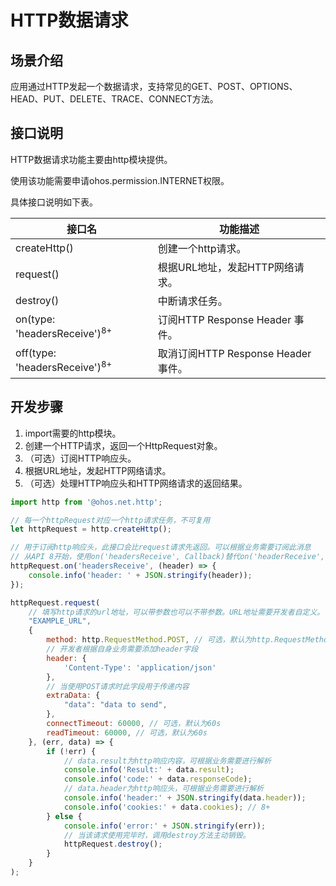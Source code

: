 # HTTP数据请求

## 场景介绍

应用通过HTTP发起一个数据请求，支持常见的GET、POST、OPTIONS、HEAD、PUT、DELETE、TRACE、CONNECT方法。

## 接口说明

HTTP数据请求功能主要由http模块提供。

使用该功能需要申请ohos.permission.INTERNET权限。

具体接口说明如下表。

| 接口名                                    | 功能描述                            |
| ----------------------------------------- | ----------------------------------- |
| createHttp()                              | 创建一个http请求。                  |
| request()                                 | 根据URL地址，发起HTTP网络请求。     |
| destroy()                                 | 中断请求任务。                      |
| on(type: 'headersReceive')<sup>8+</sup>  | 订阅HTTP Response Header 事件。     |
| off(type: 'headersReceive')<sup>8+</sup> | 取消订阅HTTP Response Header 事件。 |

## 开发步骤

1. import需要的http模块。
2. 创建一个HTTP请求，返回一个HttpRequest对象。
3. （可选）订阅HTTP响应头。
4. 根据URL地址，发起HTTP网络请求。
5. （可选）处理HTTP响应头和HTTP网络请求的返回结果。

```js
import http from '@ohos.net.http';

// 每一个httpRequest对应一个http请求任务，不可复用
let httpRequest = http.createHttp();

// 用于订阅http响应头，此接口会比request请求先返回。可以根据业务需要订阅此消息
// 从API 8开始，使用on('headersReceive', Callback)替代on('headerReceive', AsyncCallback)。 8+
httpRequest.on('headersReceive', (header) => {
    console.info('header: ' + JSON.stringify(header));
});

httpRequest.request(
    // 填写http请求的url地址，可以带参数也可以不带参数。URL地址需要开发者自定义。请求的参数可以在extraData中指定
    "EXAMPLE_URL",
    {
        method: http.RequestMethod.POST, // 可选，默认为http.RequestMethod.GET
        // 开发者根据自身业务需要添加header字段
        header: {
            'Content-Type': 'application/json'
        },
        // 当使用POST请求时此字段用于传递内容
        extraData: {
            "data": "data to send",
        },
        connectTimeout: 60000, // 可选，默认为60s
        readTimeout: 60000, // 可选，默认为60s
    }, (err, data) => {
        if (!err) {
            // data.result为http响应内容，可根据业务需要进行解析
            console.info('Result:' + data.result);
            console.info('code:' + data.responseCode);
            // data.header为http响应头，可根据业务需要进行解析
            console.info('header:' + JSON.stringify(data.header));
            console.info('cookies:' + data.cookies); // 8+
        } else {
            console.info('error:' + JSON.stringify(err));
            // 当该请求使用完毕时，调用destroy方法主动销毁。
            httpRequest.destroy();
        }
    }
);
```
